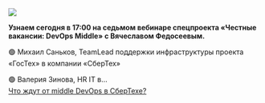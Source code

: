 <!--2025-03-10 12:58:37-->
<div class="yb">
  <div class="rss smaller1 habr"><img src="https://habrastorage.org/getpro/habr/upload_files/153/805/a38/153805a38982bc8965a96abedf2f4955.png" /><p><strong>Узнаем сегодня в 17:00 на седьмом вебинаре спецпроекта «Честные вакансии: DevOps Middle» с Вячеславом Федосеевым.</strong></p><p>🟢 Михаил Саньков, TeamLead поддержки инфраструктуры проекта «ГосТех» в компании «СберТех»</p><p>🟢 Валерия Зинова, HR IT в... <br><a class="light" href="https://habr.com/ru/companies/slurm/news/889622/?utm_source=habrahabr&utm_medium=rss&utm_campaign=889622">Что ждут от middle DevOps в СберТехе?</a></div>
</div>
